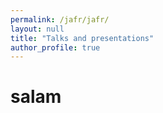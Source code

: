 ```yaml
---
permalink: /jafr/jafr/
layout: null
title: "Talks and presentations"
author_profile: true
---
```

<html><h1> salam </h1></html>
